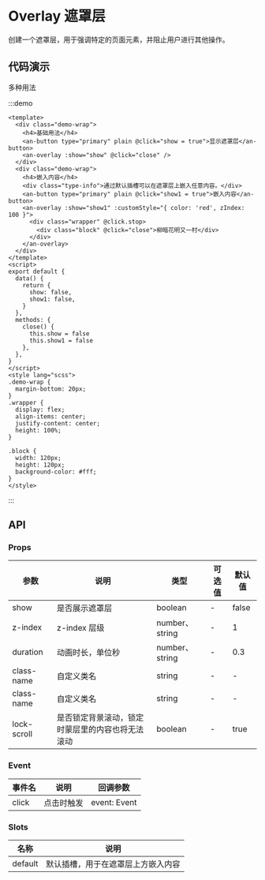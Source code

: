 # Overlay 遮罩层

创建一个遮罩层，用于强调特定的页面元素，并阻止用户进行其他操作。

## 代码演示

多种用法

:::demo

```vue
<template>
  <div class="demo-wrap">
    <h4>基础用法</h4>
    <an-button type="primary" plain @click="show = true">显示遮罩层</an-button>
    <an-overlay :show="show" @click="close" />
  </div>
  <div class="demo-wrap">
    <h4>嵌入内容</h4>
    <div class="type-info">通过默认插槽可以在遮罩层上嵌入任意内容。</div>
    <an-button type="primary" plain @click="show1 = true">嵌入内容</an-button>
    <an-overlay :show="show1" :customStyle="{ color: 'red', zIndex: 100 }">
      <div class="wrapper" @click.stop>
        <div class="block" @click="close">柳暗花明又一村</div>
      </div>
    </an-overlay>
  </div>
</template>
<script>
export default {
  data() {
    return {
      show: false,
      show1: false,
    }
  },
  methods: {
    close() {
      this.show = false
      this.show1 = false
    },
  },
}
</script>
<style lang="scss">
.demo-wrap {
  margin-bottom: 20px;
}
.wrapper {
  display: flex;
  align-items: center;
  justify-content: center;
  height: 100%;
}

.block {
  width: 120px;
  height: 120px;
  background-color: #fff;
}
</style>
```

:::

## API

### Props

| 参数        | 说明                                             | 类型           | 可选值 | 默认值 |
| ----------- | ------------------------------------------------ | -------------- | ------ | ------ |
| show        | 是否展示遮罩层                                   | boolean        | -      | false  |
| z-index     | z-index 层级                                     | number、string | -      | 1      |
| duration    | 动画时长，单位秒                                 | number、string | -      | 0.3    |
| class-name  | 自定义类名                                       | string         | -      | -      |
| class-name  | 自定义类名                                       | string         | -      | -      |
| lock-scroll | 是否锁定背景滚动，锁定时蒙层里的内容也将无法滚动 | boolean        | -      | true   |

### Event

| 事件名 | 说明       | 回调参数     |
| ------ | ---------- | ------------ |
| click  | 点击时触发 | event: Event |

### Slots

| 名称    | 说明                               |
| ------- | ---------------------------------- |
| default | 默认插槽，用于在遮罩层上方嵌入内容 |

